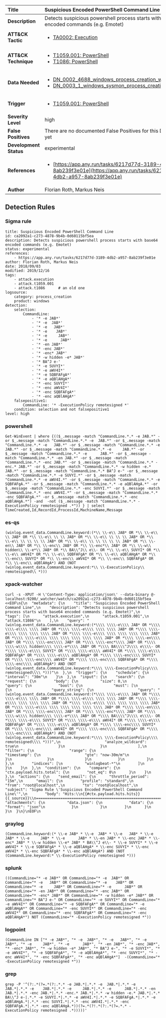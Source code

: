 | Title                    | Suspicious Encoded PowerShell Command Line       |
|:-------------------------|:------------------|
| **Description**          | Detects suspicious powershell process starts with base64 encoded commands (e.g. Emotet) |
| **ATT&amp;CK Tactic**    |  <ul><li>[TA0002: Execution](https://attack.mitre.org/tactics/TA0002)</li></ul>  |
| **ATT&amp;CK Technique** | <ul><li>[T1059.001: PowerShell](https://attack.mitre.org/techniques/T1059.001)</li><li>[T1086: PowerShell](https://attack.mitre.org/techniques/T1086)</li></ul>  |
| **Data Needed**          | <ul><li>[DN_0002_4688_windows_process_creation_with_commandline](../Data_Needed/DN_0002_4688_windows_process_creation_with_commandline.md)</li><li>[DN_0003_1_windows_sysmon_process_creation](../Data_Needed/DN_0003_1_windows_sysmon_process_creation.md)</li></ul>  |
| **Trigger**              | <ul><li>[T1059.001: PowerShell](../Triggers/T1059.001.md)</li></ul>  |
| **Severity Level**       | high |
| **False Positives**      |  There are no documented False Positives for this Detection Rule yet  |
| **Development Status**   | experimental |
| **References**           | <ul><li>[https://app.any.run/tasks/6217d77d-3189-4db2-a957-8ab239f3e01e](https://app.any.run/tasks/6217d77d-3189-4db2-a957-8ab239f3e01e)</li></ul>  |
| **Author**               | Florian Roth, Markus Neis |


## Detection Rules

### Sigma rule

```
title: Suspicious Encoded PowerShell Command Line
id: ca2092a1-c273-4878-9b4b-0d60115bf5ea
description: Detects suspicious powershell process starts with base64 encoded commands (e.g. Emotet)
status: experimental
references:
    - https://app.any.run/tasks/6217d77d-3189-4db2-a957-8ab239f3e01e
author: Florian Roth, Markus Neis
date: 2018/09/03
modified: 2019/12/16
tags:
    - attack.execution
    - attack.t1059.001
    - attack.t1086      # an old one
logsource:
    category: process_creation
    product: windows
detection:
    selection:
        CommandLine:
            - '* -e JAB*'
            - '* -e  JAB*'
            - '* -e   JAB*'
            - '* -e    JAB*'
            - '* -e     JAB*'
            - '* -e      JAB*'
            - '* -en JAB*'
            - '* -enc JAB*'
            - '* -enc* JAB*'
            - '* -w hidden -e* JAB*'
            - '* BA^J e-'
            - '* -e SUVYI*'
            - '* -e aWV4I*'
            - '* -e SQBFAFgA*'
            - '* -e aQBlAHgA*'
            - '* -enc SUVYI*'
            - '* -enc aWV4I*'
            - '* -enc SQBFAFgA*'
            - '* -enc aQBlAHgA*'
    falsepositive1:
        CommandLine: '* -ExecutionPolicy remotesigned *'
    condition: selection and not falsepositive1
level: high

```





### powershell
    
```
Get-WinEvent | where {(($_.message -match "CommandLine.*.* -e JAB.*" -or $_.message -match "CommandLine.*.* -e  JAB.*" -or $_.message -match "CommandLine.*.* -e   JAB.*" -or $_.message -match "CommandLine.*.* -e    JAB.*" -or $_.message -match "CommandLine.*.* -e     JAB.*" -or $_.message -match "CommandLine.*.* -e      JAB.*" -or $_.message -match "CommandLine.*.* -en JAB.*" -or $_.message -match "CommandLine.*.* -enc JAB.*" -or $_.message -match "CommandLine.*.* -enc.* JAB.*" -or $_.message -match "CommandLine.*.* -w hidden -e.* JAB.*" -or $_.message -match "CommandLine.*.* BA^J e-" -or $_.message -match "CommandLine.*.* -e SUVYI.*" -or $_.message -match "CommandLine.*.* -e aWV4I.*" -or $_.message -match "CommandLine.*.* -e SQBFAFgA.*" -or $_.message -match "CommandLine.*.* -e aQBlAHgA.*" -or $_.message -match "CommandLine.*.* -enc SUVYI.*" -or $_.message -match "CommandLine.*.* -enc aWV4I.*" -or $_.message -match "CommandLine.*.* -enc SQBFAFgA.*" -or $_.message -match "CommandLine.*.* -enc aQBlAHgA.*") -and  -not ($_.message -match "CommandLine.*.* -ExecutionPolicy remotesigned .*")) } | select TimeCreated,Id,RecordId,ProcessId,MachineName,Message
```


### es-qs
    
```
(winlog.event_data.CommandLine.keyword:(*\\ \\-e\\ JAB* OR *\\ \\-e\\ \\ JAB* OR *\\ \\-e\\ \\ \\ JAB* OR *\\ \\-e\\ \\ \\ \\ JAB* OR *\\ \\-e\\ \\ \\ \\ \\ JAB* OR *\\ \\-e\\ \\ \\ \\ \\ \\ JAB* OR *\\ \\-en\\ JAB* OR *\\ \\-enc\\ JAB* OR *\\ \\-enc*\\ JAB* OR *\\ \\-w\\ hidden\\ \\-e*\\ JAB* OR *\\ BA\\^J\\ e\\- OR *\\ \\-e\\ SUVYI* OR *\\ \\-e\\ aWV4I* OR *\\ \\-e\\ SQBFAFgA* OR *\\ \\-e\\ aQBlAHgA* OR *\\ \\-enc\\ SUVYI* OR *\\ \\-enc\\ aWV4I* OR *\\ \\-enc\\ SQBFAFgA* OR *\\ \\-enc\\ aQBlAHgA*) AND (NOT (winlog.event_data.CommandLine.keyword:*\\ \\-ExecutionPolicy\\ remotesigned\\ *)))
```


### xpack-watcher
    
```
curl -s -XPUT -H \'Content-Type: application/json\' --data-binary @- localhost:9200/_watcher/watch/ca2092a1-c273-4878-9b4b-0d60115bf5ea <<EOF\n{\n  "metadata": {\n    "title": "Suspicious Encoded PowerShell Command Line",\n    "description": "Detects suspicious powershell process starts with base64 encoded commands (e.g. Emotet)",\n    "tags": [\n      "attack.execution",\n      "attack.t1059.001",\n      "attack.t1086"\n    ],\n    "query": "(winlog.event_data.CommandLine.keyword:(*\\\\ \\\\-e\\\\ JAB* OR *\\\\ \\\\-e\\\\ \\\\ JAB* OR *\\\\ \\\\-e\\\\ \\\\ \\\\ JAB* OR *\\\\ \\\\-e\\\\ \\\\ \\\\ \\\\ JAB* OR *\\\\ \\\\-e\\\\ \\\\ \\\\ \\\\ \\\\ JAB* OR *\\\\ \\\\-e\\\\ \\\\ \\\\ \\\\ \\\\ \\\\ JAB* OR *\\\\ \\\\-en\\\\ JAB* OR *\\\\ \\\\-enc\\\\ JAB* OR *\\\\ \\\\-enc*\\\\ JAB* OR *\\\\ \\\\-w\\\\ hidden\\\\ \\\\-e*\\\\ JAB* OR *\\\\ BA\\\\^J\\\\ e\\\\- OR *\\\\ \\\\-e\\\\ SUVYI* OR *\\\\ \\\\-e\\\\ aWV4I* OR *\\\\ \\\\-e\\\\ SQBFAFgA* OR *\\\\ \\\\-e\\\\ aQBlAHgA* OR *\\\\ \\\\-enc\\\\ SUVYI* OR *\\\\ \\\\-enc\\\\ aWV4I* OR *\\\\ \\\\-enc\\\\ SQBFAFgA* OR *\\\\ \\\\-enc\\\\ aQBlAHgA*) AND (NOT (winlog.event_data.CommandLine.keyword:*\\\\ \\\\-ExecutionPolicy\\\\ remotesigned\\\\ *)))"\n  },\n  "trigger": {\n    "schedule": {\n      "interval": "30m"\n    }\n  },\n  "input": {\n    "search": {\n      "request": {\n        "body": {\n          "size": 0,\n          "query": {\n            "bool": {\n              "must": [\n                {\n                  "query_string": {\n                    "query": "(winlog.event_data.CommandLine.keyword:(*\\\\ \\\\-e\\\\ JAB* OR *\\\\ \\\\-e\\\\ \\\\ JAB* OR *\\\\ \\\\-e\\\\ \\\\ \\\\ JAB* OR *\\\\ \\\\-e\\\\ \\\\ \\\\ \\\\ JAB* OR *\\\\ \\\\-e\\\\ \\\\ \\\\ \\\\ \\\\ JAB* OR *\\\\ \\\\-e\\\\ \\\\ \\\\ \\\\ \\\\ \\\\ JAB* OR *\\\\ \\\\-en\\\\ JAB* OR *\\\\ \\\\-enc\\\\ JAB* OR *\\\\ \\\\-enc*\\\\ JAB* OR *\\\\ \\\\-w\\\\ hidden\\\\ \\\\-e*\\\\ JAB* OR *\\\\ BA\\\\^J\\\\ e\\\\- OR *\\\\ \\\\-e\\\\ SUVYI* OR *\\\\ \\\\-e\\\\ aWV4I* OR *\\\\ \\\\-e\\\\ SQBFAFgA* OR *\\\\ \\\\-e\\\\ aQBlAHgA* OR *\\\\ \\\\-enc\\\\ SUVYI* OR *\\\\ \\\\-enc\\\\ aWV4I* OR *\\\\ \\\\-enc\\\\ SQBFAFgA* OR *\\\\ \\\\-enc\\\\ aQBlAHgA*) AND (NOT (winlog.event_data.CommandLine.keyword:*\\\\ \\\\-ExecutionPolicy\\\\ remotesigned\\\\ *)))",\n                    "analyze_wildcard": true\n                  }\n                }\n              ],\n              "filter": {\n                "range": {\n                  "timestamp": {\n                    "gte": "now-30m/m"\n                  }\n                }\n              }\n            }\n          }\n        },\n        "indices": [\n          "winlogbeat-*"\n        ]\n      }\n    }\n  },\n  "condition": {\n    "compare": {\n      "ctx.payload.hits.total": {\n        "not_eq": 0\n      }\n    }\n  },\n  "actions": {\n    "send_email": {\n      "throttle_period": "15m",\n      "email": {\n        "profile": "standard",\n        "from": "root@localhost",\n        "to": "root@localhost",\n        "subject": "Sigma Rule \'Suspicious Encoded PowerShell Command Line\'",\n        "body": "Hits:\\n{{#ctx.payload.hits.hits}}{{_source}}\\n================================================================================\\n{{/ctx.payload.hits.hits}}",\n        "attachments": {\n          "data.json": {\n            "data": {\n              "format": "json"\n            }\n          }\n        }\n      }\n    }\n  }\n}\nEOF\n
```


### graylog
    
```
(CommandLine.keyword:(* \\-e JAB* * \\-e  JAB* * \\-e   JAB* * \\-e    JAB* * \\-e     JAB* * \\-e      JAB* * \\-en JAB* * \\-enc JAB* * \\-enc* JAB* * \\-w hidden \\-e* JAB* * BA\\^J e\\- * \\-e SUVYI* * \\-e aWV4I* * \\-e SQBFAFgA* * \\-e aQBlAHgA* * \\-enc SUVYI* * \\-enc aWV4I* * \\-enc SQBFAFgA* * \\-enc aQBlAHgA*) AND (NOT (CommandLine.keyword:* \\-ExecutionPolicy remotesigned *)))
```


### splunk
    
```
((CommandLine="* -e JAB*" OR CommandLine="* -e  JAB*" OR CommandLine="* -e   JAB*" OR CommandLine="* -e    JAB*" OR CommandLine="* -e     JAB*" OR CommandLine="* -e      JAB*" OR CommandLine="* -en JAB*" OR CommandLine="* -enc JAB*" OR CommandLine="* -enc* JAB*" OR CommandLine="* -w hidden -e* JAB*" OR CommandLine="* BA^J e-" OR CommandLine="* -e SUVYI*" OR CommandLine="* -e aWV4I*" OR CommandLine="* -e SQBFAFgA*" OR CommandLine="* -e aQBlAHgA*" OR CommandLine="* -enc SUVYI*" OR CommandLine="* -enc aWV4I*" OR CommandLine="* -enc SQBFAFgA*" OR CommandLine="* -enc aQBlAHgA*") NOT (CommandLine="* -ExecutionPolicy remotesigned *"))
```


### logpoint
    
```
(CommandLine IN ["* -e JAB*", "* -e  JAB*", "* -e   JAB*", "* -e    JAB*", "* -e     JAB*", "* -e      JAB*", "* -en JAB*", "* -enc JAB*", "* -enc* JAB*", "* -w hidden -e* JAB*", "* BA^J e-", "* -e SUVYI*", "* -e aWV4I*", "* -e SQBFAFgA*", "* -e aQBlAHgA*", "* -enc SUVYI*", "* -enc aWV4I*", "* -enc SQBFAFgA*", "* -enc aQBlAHgA*"]  -(CommandLine="* -ExecutionPolicy remotesigned *"))
```


### grep
    
```
grep -P '^(?:.*(?=.*(?:.*.* -e JAB.*|.*.* -e  JAB.*|.*.* -e   JAB.*|.*.* -e    JAB.*|.*.* -e     JAB.*|.*.* -e      JAB.*|.*.* -en JAB.*|.*.* -enc JAB.*|.*.* -enc.* JAB.*|.*.* -w hidden -e.* JAB.*|.*.* BA\\^J e-|.*.* -e SUVYI.*|.*.* -e aWV4I.*|.*.* -e SQBFAFgA.*|.*.* -e aQBlAHgA.*|.*.* -enc SUVYI.*|.*.* -enc aWV4I.*|.*.* -enc SQBFAFgA.*|.*.* -enc aQBlAHgA.*))(?=.*(?!.*(?:.*(?=.*.* -ExecutionPolicy remotesigned .*)))))'
```




